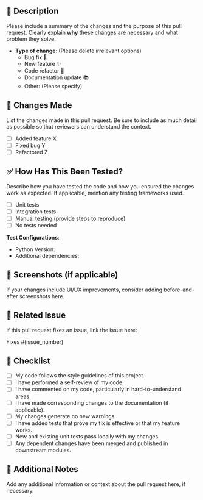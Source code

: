 ## 📝 Description

Please include a summary of the changes and the purpose of this pull request. Clearly explain **why** these changes are necessary and what problem they solve.

- **Type of change**: (Please delete irrelevant options)
  - Bug fix 🐞
  - New feature ✨
  - Code refactor 🔄
  - Documentation update 📚
  - Other: (Please specify)

## 🔧 Changes Made

List the changes made in this pull request. Be sure to include as much detail as possible so that reviewers can understand the context.

- [ ] Added feature X
- [ ] Fixed bug Y
- [ ] Refactored Z

## ✅ How Has This Been Tested?

Describe how you have tested the code and how you ensured the changes work as expected. If applicable, mention any testing frameworks used.

- [ ] Unit tests
- [ ] Integration tests
- [ ] Manual testing (provide steps to reproduce)
- [ ] No tests needed

**Test Configurations**:

- Python Version:
- Additional dependencies:

## 📸 Screenshots (if applicable)

If your changes include UI/UX improvements, consider adding before-and-after screenshots here.

## 🔗 Related Issue

If this pull request fixes an issue, link the issue here:

Fixes #(issue_number)

## 📄 Checklist

- [ ] My code follows the style guidelines of this project.
- [ ] I have performed a self-review of my code.
- [ ] I have commented on my code, particularly in hard-to-understand areas.
- [ ] I have made corresponding changes to the documentation (if applicable).
- [ ] My changes generate no new warnings.
- [ ] I have added tests that prove my fix is effective or that my feature works.
- [ ] New and existing unit tests pass locally with my changes.
- [ ] Any dependent changes have been merged and published in downstream modules.

## 💬 Additional Notes

Add any additional information or context about the pull request here, if necessary.
